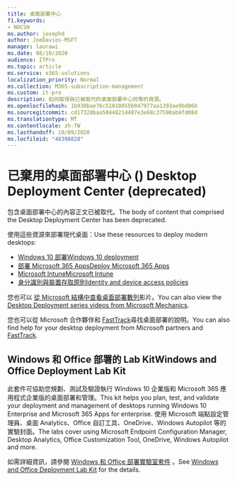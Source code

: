 ```yaml
---
title: 桌面部署中心
f1.keywords:
- NOCSH
ms.author: josephd
author: JoeDavies-MSFT
manager: laurawi
ms.date: 08/10/2020
audience: ITPro
ms.topic: article
ms.service: o365-solutions
localization_priority: Normal
ms.collection: M365-subscription-management
ms.custom: it-pro
description: 如何取得與已被取代的桌面部署中心同等的資源。
ms.openlocfilehash: 1b930bae76c510108556947977aa1393ae9bd86b
ms.sourcegitcommit: cd17328baa58448214487e3e68c37590ab9fd08d
ms.translationtype: MT
ms.contentlocale: zh-TW
ms.lasthandoff: 10/09/2020
ms.locfileid: "48398828"
---
```

# <a name="desktop-deployment-center-deprecated"></a><span data-ttu-id="8e259-103">已棄用的桌面部署中心 () </span><span class="sxs-lookup"><span data-stu-id="8e259-103">Desktop Deployment Center (deprecated)</span></span>

<span data-ttu-id="8e259-104">包含桌面部署中心的內容正文已被取代。</span><span class="sxs-lookup"><span data-stu-id="8e259-104">The body of content that comprised the Desktop Deployment Center has been deprecated.</span></span> 

<span data-ttu-id="8e259-105">使用這些資源來部署現代桌面：</span><span class="sxs-lookup"><span data-stu-id="8e259-105">Use these resources to deploy modern desktops:</span></span>

- [<span data-ttu-id="8e259-106">Windows 10 部署</span><span class="sxs-lookup"><span data-stu-id="8e259-106">Windows 10 deployment</span></span>](https://docs.microsoft.com/windows/deployment/)
- [<span data-ttu-id="8e259-107">部署 Microsoft 365 Apps</span><span class="sxs-lookup"><span data-stu-id="8e259-107">Deploy Microsoft 365 Apps</span></span>](https://docs.microsoft.com/deployoffice/deployment-guide-microsoft-365-apps)
- [<span data-ttu-id="8e259-108">Microsoft Intune</span><span class="sxs-lookup"><span data-stu-id="8e259-108">Microsoft Intune</span></span>](https://docs.microsoft.com/mem/intune/fundamentals/planning-guide)
- [<span data-ttu-id="8e259-109">身分識別與裝置存取原則</span><span class="sxs-lookup"><span data-stu-id="8e259-109">Identity and device access policies</span></span>](../security/office-365-security/microsoft-365-policies-configurations.md)

<span data-ttu-id="8e259-110">您也可以 [從 Microsoft 結構中查看桌面部署數列](https://www.aka.ms/watchhowtoshift)影片。</span><span class="sxs-lookup"><span data-stu-id="8e259-110">You can also view the [Desktop Deployment series videos from Microsoft Mechanics](https://www.aka.ms/watchhowtoshift).</span></span>

<span data-ttu-id="8e259-111">您也可以從 Microsoft 合作夥伴和 [FastTrack](https://www.microsoft.com/fasttrack/microsoft-365)尋找桌面部署的說明。</span><span class="sxs-lookup"><span data-stu-id="8e259-111">You can also find help for your desktop deployment from Microsoft partners and [FastTrack](https://www.microsoft.com/fasttrack/microsoft-365).</span></span>

## <a name="windows-and-office-deployment-lab-kit"></a><span data-ttu-id="8e259-112">Windows 和 Office 部署的 Lab Kit</span><span class="sxs-lookup"><span data-stu-id="8e259-112">Windows and Office Deployment Lab Kit</span></span>

<span data-ttu-id="8e259-113">此套件可協助您規劃、測試及驗證執行 Windows 10 企業版和 Microsoft 365 應用程式企業版的桌面部署和管理。</span><span class="sxs-lookup"><span data-stu-id="8e259-113">This kit helps you plan, test, and validate your deployment and management of desktops running Windows 10 Enterprise and Microsoft 365 Apps for enterprise.</span></span> <span data-ttu-id="8e259-114">使用 Microsoft 端點設定管理員、桌面 Analytics、Office 自訂工具、OneDrive、Windows Autopilot 等的實驗封面。</span><span class="sxs-lookup"><span data-stu-id="8e259-114">The labs cover using Microsoft Endpoint Configuration Manager, Desktop Analytics, Office Customization Tool, OneDrive, Windows Autopilot and more.</span></span>

<span data-ttu-id="8e259-115">如需詳細資訊，請參閱 [Windows 和 Office 部署實驗室套件](modern-desktop-deployment-and-management-lab.md) 。</span><span class="sxs-lookup"><span data-stu-id="8e259-115">See [Windows and Office Deployment Lab Kit](modern-desktop-deployment-and-management-lab.md) for the details.</span></span>
